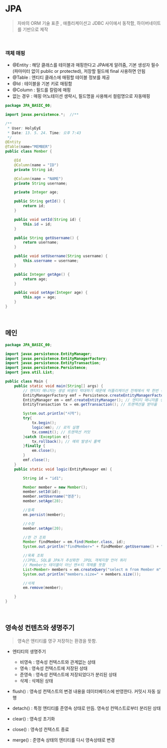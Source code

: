 # JPA 

> 자바의 ORM 기술 표준 , 애플리케이션고 JDBC 사이에서 동작함, 하이버네이트를 기반으로 제작 

<br >

### 객체 매핑 

- @Entity : 해당 클래스를 테이블과 매핑한다고 JPA에게 알려줌, 기본 생성자 필수(파마미터 없이 public or protected), 저장할 필드에 final 사용하면 안됨
- @Table : 엔티티 클래스에 매핑할 테이블 정보를 제공
- @Id :  테이블을 기본 키로 매핑함
- @Column : 필드를 칼럼에 매핑
- 없는 경우 : 매핑 어노테이션 생략시, 필드명을 사용해서 컬럼명으로 자동매핑

```java
package JPA_BASIC_00;

import javax.persistence.*;  //**

/**
 * User: HolyEyE
 * Date: 13. 5. 24. Time: 오후 7:43
 */
@Entity
@Table(name="MEMBER")
public class Member {

    @Id
    @Column(name = "ID")
    private String id;

    @Column(name = "NAME")
    private String username;

    private Integer age;

    public String getId() {
        return id;
    }

    public void setId(String id) {
        this.id = id;
    }

    public String getUsername() {
        return username;
    }

    public void setUsername(String username) {
        this.username = username;
    }

    public Integer getAge() {
        return age;
    }

    public void setAge(Integer age) {
        this.age = age;
    }
}

```

<br>

## 메인

```java
package JPA_BASIC_00;

import javax.persistence.EntityManager;
import javax.persistence.EntityManagerFactory;
import javax.persistence.EntityTransaction;
import javax.persistence.Persistence;
import java.util.List;

public class Main {
    public static void main(String[] args) {
        // 엔티티 매니저는 생성 비용이 막대하기 때문에 어플리케이션 전체에서 딱 한번 생성하고 공유
        EntityManagerFactory emf = Persistence.createEntityManagerFactory("jpabook"); // persistece.xml 설정 정보를 사용해서 엔티티 매니저 팩토리를 생성함.
        EntityManager em = emf.createEntityManager(); // 엔티티 매니저를 생성, 엔티티 매니저를 사용해서 엔티티를 데이터베이스에 등록/수정/삭제 할 수 있음.
        EntityTransaction tx = em.getTransaction(); // 트랜잭션을 받아옮

        System.out.println("시작");
        try{
            tx.begin();
            logic(em); // 로직 실행
            tx.commit(); // 트랜잭션 커밋
        }catch (Exception e){
            tx.rollback(); // 예외 발생시 롤백
        }finally {
            em.close();
        }
        emf.close();
    }
    public static void logic(EntityManager em) {

        String id = "id1";

        Member member = new Member();
        member.setId(id);
        member.setUsername("영준");
        member.setAge(28);

        //등록
        em.persist(member);

        //수정
        member.setAge(20);

        //한 건 조회
        Member findMember = em.find(Member.class, id);
        System.out.println("findMember=" + findMember.getUsername() + ", age=" + findMember.getAge());

        //목록 조회
        //JPQL, SQL을 JPA가 추상화한  JPQL 객체지향 언어 쿼리 
        // Member는 테이블이 아닌 엔ㅌ티 객체를 뜻함
        List<Member> members = em.createQuery("select m from Member m", Member.class).getResultList();
        System.out.println("members.size=" + members.size());

        //삭제
        em.remove(member);

    }
}

```


<br>

## 영속성 컨텐츠와 생명주기

> 영속은 엔티티를 영구 저장하는 환경을 뜻함.

- 엔티티의 생명주기
    - 비영속 : 영속성 컨텍스트와 관계없는 상태 
    - 영속 : 영속성 컨텍스트에 저장된 상태
    - 준영속 : 영속성 컨텍스트에 저장되었다가 분리된 상태
    - 삭제 : 삭제된 상태 

- flush() : 영속성 컨텍스트의 변경 내용을 데이터베이스에 반영한다. 커밋시 자동 실행
- detach() : 특정 엔티티를 준영속 상태로 만듬. 영속성 컨텍스트로부터 분리된 상태
- clear() : 영속성 초기화 
- close() : 영속성 컨텍스트 종료
- merge() : 준영속 상태의 엔티티를 다시 영속상태로 변경

